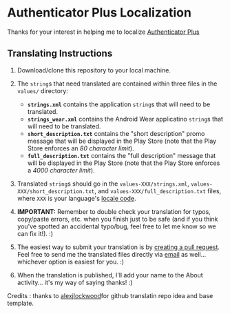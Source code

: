 Authenticator Plus Localization
===============================

Thanks for your interest in helping me to localize [Authenticator Plus](https://play.google.com/store/apps/details?id=com.mufri.authenticatorplus)

## Translating Instructions

 1. Download/clone this repository to your local machine.

 2. The `string`s that need translated are contained within three files in the `values/` directory:
     * <b>`strings.xml`</b> contains the application `string`s that will need to be translated.
     * <b>`strings_wear.xml`</b> contains the Android Wear applicatino `string`s that will need to be translated.
     * <b>`short_description.txt`</b> contains the "short description" promo message
      that will be displayed in the Play Store (note that the Play Store enforces an *80 character limit*).
     * <b>`full_description.txt`</b> contains the "full description" message
      that will be displayed in the Play Store (note that the Play Store enforces a *4000 character limit*).
 3. Translated `string`s should go in the `values-XXX/strings.xml`, `values-XXX/short_description.txt`,
    and `values-XXX/full_description.txt` files, where `XXX` is your language's
    [locale code](http://www.science.co.il/Language/Locale-codes.asp).

 4. <b>IMPORTANT:</b> Remember to double check your translation for typos, copy/paste
     errors, etc. when you finish just to be safe (and if you think you've spotted
     an accidental typo/bug, feel free to let me know so we can fix it!). :)

 5. The easiest way to submit your translation is by
    [creating a pull request](https://help.github.com/articles/creating-a-pull-request).
    Feel free to send me the translated files directly via
    [email](mufri@authenticatorplus.com) as well... whichever option is easiest
    for you. :)

 6. When the translation is published, I'll add your name to the About activity... it's my way of saying thanks! :)

 Credits : thanks to [alexjlockwood](https://github.com/alexjlockwood/android-2048-strings)for github translatin repo idea and base template.
